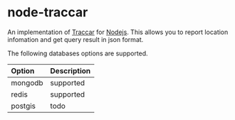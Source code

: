 node-traccar
============

An implementation of [Traccar](https://www.traccar.org) for [Nodejs](http://nodejs.org/). This allows you to report location infomation and get query result in json format.

The following databases options are supported.

 Option                                       | Description
:---------------------------------------------|:----------------------
mongodb                                       | supported
redis                                         | supported
postgis                                       | todo
